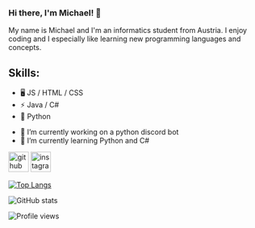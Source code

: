 ### Hi there, I'm Michael! 👋

My name is Michael and I'm an informatics student from Austria. I enjoy coding and I especially like learning new programming languages and concepts.

## Skills: 
* 🖥️ JS / HTML / CSS
* ⚡ Java / C#
* 🤖 Python 

- 🔭 I’m currently working on a python discord bot 
- 🌱 I’m currently learning Python and C# 


[<img src='https://cdn.jsdelivr.net/npm/simple-icons@3.0.1/icons/github.svg' alt='github' height='40'>](https://github.com/xfreakz)  [<img src='https://cdn.jsdelivr.net/npm/simple-icons@3.0.1/icons/instagram.svg' alt='instagram' height='40'>](https://www.instagram.com/michi_14.08/)  

[![Top Langs](https://github-readme-stats.vercel.app/api/top-langs/?username=xfreakz)](https://github.com/anuraghazra/github-readme-stats)

![GitHub stats](https://github-readme-stats.vercel.app/api?username=xfreakz&show_icons=true)  

![Profile views](https://gpvc.arturio.dev/xfreakz)  
